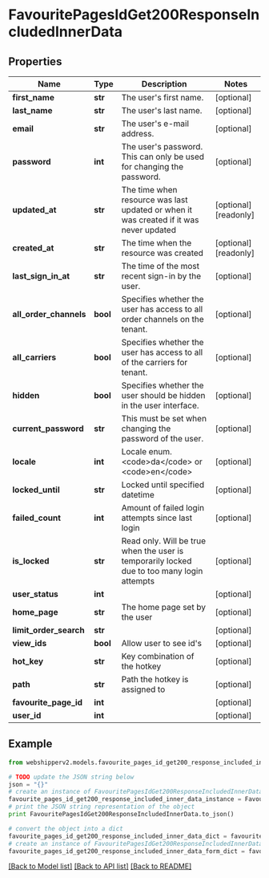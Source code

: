 # FavouritePagesIdGet200ResponseIncludedInnerData


## Properties
Name | Type | Description | Notes
------------ | ------------- | ------------- | -------------
**first_name** | **str** | The user&#39;s first name. | [optional] 
**last_name** | **str** | The user&#39;s last name. | [optional] 
**email** | **str** | The user&#39;s e-mail address. | [optional] 
**password** | **int** | The user&#39;s password. This can only be used for changing the password. | [optional] 
**updated_at** | **str** | The time when resource was last updated or when it was created if it was never updated | [optional] [readonly] 
**created_at** | **str** | The time when the resource was created | [optional] [readonly] 
**last_sign_in_at** | **str** | The time of the most recent sign-in by the user. | [optional] 
**all_order_channels** | **bool** | Specifies whether the user has access to all order channels on the tenant. | [optional] 
**all_carriers** | **bool** | Specifies whether the user has access to all of the carriers for tenant. | [optional] 
**hidden** | **bool** | Specifies whether the user should be hidden in the user interface. | [optional] 
**current_password** | **str** | This must be set when changing the password of the user. | [optional] 
**locale** | **int** | Locale enum. &lt;code&gt;da&lt;/code&gt; or &lt;code&gt;en&lt;/code&gt; | [optional] 
**locked_until** | **str** | Locked until specified datetime | [optional] 
**failed_count** | **int** | Amount of failed login attempts since last login | [optional] 
**is_locked** | **str** | Read only. Will be true when the user is temporarily locked due to too many login attempts | [optional] 
**user_status** | **int** |  | [optional] 
**home_page** | **str** | The home page set by the user | [optional] 
**limit_order_search** | **str** |  | [optional] 
**view_ids** | **bool** | Allow user to see id&#39;s | [optional] 
**hot_key** | **str** | Key combination of the hotkey | [optional] 
**path** | **str** | Path the hotkey is assigned to | [optional] 
**favourite_page_id** | **int** |  | [optional] 
**user_id** | **int** |  | [optional] 

## Example

```python
from webshipperv2.models.favourite_pages_id_get200_response_included_inner_data import FavouritePagesIdGet200ResponseIncludedInnerData

# TODO update the JSON string below
json = "{}"
# create an instance of FavouritePagesIdGet200ResponseIncludedInnerData from a JSON string
favourite_pages_id_get200_response_included_inner_data_instance = FavouritePagesIdGet200ResponseIncludedInnerData.from_json(json)
# print the JSON string representation of the object
print FavouritePagesIdGet200ResponseIncludedInnerData.to_json()

# convert the object into a dict
favourite_pages_id_get200_response_included_inner_data_dict = favourite_pages_id_get200_response_included_inner_data_instance.to_dict()
# create an instance of FavouritePagesIdGet200ResponseIncludedInnerData from a dict
favourite_pages_id_get200_response_included_inner_data_form_dict = favourite_pages_id_get200_response_included_inner_data.from_dict(favourite_pages_id_get200_response_included_inner_data_dict)
```
[[Back to Model list]](../README.md#documentation-for-models) [[Back to API list]](../README.md#documentation-for-api-endpoints) [[Back to README]](../README.md)


